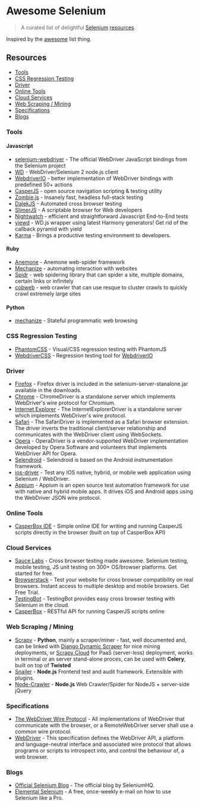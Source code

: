 # Awesome Selenium

> A curated list of delightful [Selenium](http://www.seleniumhq.org/) [resources](#resources).

Inspired by the [awesome](https://github.com/sindresorhus/awesome) list thing.

## Resources

- [Tools](#tools)
- [CSS Regression Testing](#css-regression-testing)
- [Driver](#driver)
- [Online Tools](#online-tools)
- [Cloud Services](#cloud-services)
- [Web Scraping / Mining](#web-scraping-mining)
- [Specifications](#specifications)
- [Blogs](#blogs)

### Tools

#### Javascript

- [selenium-webdriver](https://github.com/SeleniumHQ/selenium/wiki/WebDriverJs) - The official WebDriver JavaScript bindings from the Selenium project
- [WD](https://github.com/admc/wd) - WebDriver/Selenium 2 node.js client
- [WebdriverIO](http://webdriver.io) - better implementation of WebDriver bindings with predefined 50+ actions
- [CasperJS](http://casperjs.org/) - open source navigation scripting & testing utility
- [Zombie.js](http://zombie.labnotes.org/) - Insanely fast, headless full-stack testing
- [DalekJS](http://dalekjs.com/) - Automated cross browser testing
- [SlimerJS](http://slimerjs.org/) - A scriptable browser for Web developers
- [Nightwatch](http://nightwatchjs.org/) - efficient and straightforward Javascript End-to-End tests
- [yiewd](https://github.com/jlipps/yiewd) - WD.js wrapper using latest Harmony generators! Get rid of the callback pyramid with yield
- [Karma](http://karma-runner.github.io/0.12/index.html) - Brings a productive testing environment to developers.

#### Ruby

- [Anemone](https://github.com/chriskite/anemone) - Anemone web-spider framework
- [Mechanize](http://docs.seattlerb.org/mechanize/) - automating interaction with websites
- [Spidr](https://github.com/postmodern/spidr) - web spidering library that can spider a site, multiple domains, certain links or infinitely
- [cobweb](https://rubygems.org/gems/cobweb) - web crawler that can use resque to cluster crawls to quickly crawl extremely large sites

#### Python

- [mechanize](http://wwwsearch.sourceforge.net/mechanize/) - Stateful programmatic web browsing

### CSS Regression Testing

- [PhantomCSS](https://github.com/Huddle/PhantomCSS) - Visual/CSS regression testing with PhantomJS
- [WebdriverCSS](https://github.com/webdriverio/webdrivercss) - Regression testing tool for [WebdriverIO](http://webdriver.io)

### Driver

- [Firefox](https://github.com/SeleniumHQ/selenium/wiki/FirefoxDriver) - Firefox driver is included in the selenium-server-stanalone.jar available in the downloads.
- [Chrome](https://sites.google.com/a/chromium.org/chromedriver/home) - ChromeDriver is a standalone server which implements WebDriver's wire protocol for Chromium.
- [Internet Explorer](https://github.com/SeleniumHQ/selenium/wiki/InternetExplorerDriver) - The InternetExplorerDriver is a standalone server which implements WebDriver's wire protocol.
- [Safari](https://github.com/SeleniumHQ/selenium/wiki/SafariDriver) - The SafariDriver is implemented as a Safari browser extension. The driver inverts the traditional client/server relationship and communicates with the WebDriver client using WebSockets.
- [Opera](https://github.com/SeleniumHQ/selenium/wiki/OperaDriver) - OperaDriver is a vendor-supported WebDriver implementation developed by Opera Software and volunteers that implements WebDriver API for Opera.
- [Selendroid](http://selendroid.io/mobileWeb.html) - Selendroid is based on the Android instrumentation framework.
- [ios-driver](http://ios-driver.github.io/ios-driver) - Test any IOS native, hybrid, or mobile web application using Selenium / WebDriver.
- [Appium](http://appium.io/) - Appium is an open source test automation framework for use with native and hybrid mobile apps. It drives iOS and Android apps using the WebDriver JSON wire protocol.

### Online Tools

- [CasperBox IDE](http://ide.casperbox.com) - Simple online IDE for writing and running CasperJS scripts directly in the browser (built on top of CasperBox API)

### Cloud Services

- [Sauce Labs](https://saucelabs.com) - Cross browser testing made awesome. Selenium testing, mobile testing, JS unit testing on 300+ OS/browser platforms. Get started for free.
- [Browserstack](http://www.browserstack.com) - Test your website for cross browser compatibility on real browsers. Instant access to multiple desktop and mobile browsers. Get Free Trial.
- [TestingBot](https://testingbot.com) - TestingBot provides easy cross browser testing with Selenium in the cloud.
- [CasperBox](http://casperbox.com/) - RESTful API for running CasperJS scripts online

### Web Scraping / Mining

- [Scrapy](http://scrapy.org) - **Python**, mainly a scraper/miner - fast, well documented and, can be linked with [Django Dynamic Scraper](http://django-dynamic-scraper.readthedocs.org/en/latest/) for nice mining deployments, or [Scrapy Cloud](http://scrapinghub.com/scrapy-cloud.html) for PaaS (server-less) deployment, works in terminal or an server stand-alone proces, can be used with **Celery**, built on top of **Twisted**
- [Snailer](http://snailer.org/) - **Node.js** Frontend test and audit framework. Extensible with plugins.
- [Node-Crawler](https://github.com/sylvinus/node-crawler) - **Node.js** Web Crawler/Spider for NodeJS + server-side jQuery

### Specifications

- [The WebDriver Wire Protocol](https://github.com/SeleniumHQ/selenium/wiki/JsonWireProtocol) - All implementations of WebDriver that communicate with the browser, or a RemoteWebDriver server shall use a common wire protocol.
- [WebDriver](http://www.w3.org/TR/webdriver/) - This specification defines the WebDriver API, a platform and language-neutral interface and associated wire protocol that allows programs or scripts to introspect into, and control the behaviour of, a web browser.

### Blogs

- [Official Selenium Blog](http://seleniumhq.wordpress.com/) - The official blog by SeleniumHQ.
- [Elemental Selenium](http://elementalselenium.com/) - A free, once-weekly e-mail on how to use Selenium like a Pro.
